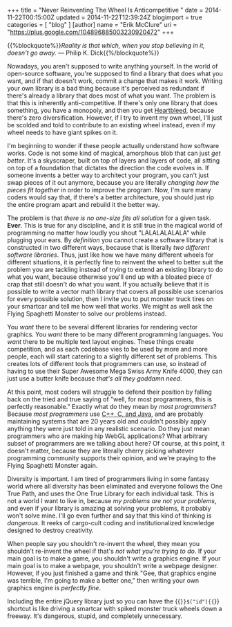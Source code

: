 +++
title = "Never Reinventing The Wheel Is Anticompetitive "
date = 2014-11-22T00:15:00Z
updated = 2014-11-22T12:39:24Z
blogimport = true 
categories = [ "blog" ]
[author]
	name = "Erik McClure"
	uri = "https://plus.google.com/104896885003230920472"
+++

{{%blockquote%}}*Reality is that which, when you stop believing in it, doesn't go away.*
 ― Philip K. Dick{{%/blockquote%}}

Nowadays, you aren't supposed to write anything yourself. In the world of open-source software, you're supposed to find a library that does what you want, and if that doesn't work, commit a change that makes it work. Writing your own library is a bad thing because it's perceived as redundant if there's already a library that does most of what you want. The problem is that this is inherently anti-competitive. If there's only one library that does something, you have a monopoly, and then you get [Heartbleed](http://en.wikipedia.org/wiki/Heartbleed), because there's zero diversification. However, if I try to invent my own wheel, I'll just be scolded and told to contribute to an existing wheel instead, even if my wheel needs to have giant spikes on it.

I'm beginning to wonder if these people actually understand how software works. Code is not some kind of magical, amorphous blob that can just *get better*. It's a skyscraper, built on top of layers and layers of code, all sitting on top of a foundation that dictates the direction the code evolves in. If someone invents a better way to architect your program, you can't just swap pieces of it out anymore, because you are literally *changing how the pieces fit together* in order to improve the program. Now, I'm sure many coders would say that, if there's a better architecture, you should just rip the entire program apart and rebuild it the better way.

The problem is that *there is no one-size fits all solution* for a given task. **Ever**. This is true for any discipline, and it is still true in the magical world of programming no matter how loudly you shout "LALALALALALA" while plugging your ears. By *definition* you cannot create a software library that is constructed in two different ways, because that is literally *two different software libraries*. Thus, just like how we have many different wheels for different situations, it is perfectly fine to reinvent the wheel to better suit the problem you are tackling instead of trying to extend an existing library to do what you want, because otherwise you'll end up with a bloated piece of crap that still doesn't do what you want. If you actually believe that it is possible to write a vector math library that covers all possible use scenarios for every possible solution, then I invite you to put monster truck tires on your smartcar and tell me how well that works. We might as well ask the Flying Spaghetti Monster to solve our problems instead.

You *want* there to be several different libraries for rendering vector graphics. You *want* there to be many different programming languages. You *want* there to be multiple text layout engines. These things create competition, and as each codebase vies to be used by more and more people, each will start catering to a slightly different set of problems. This creates lots of different tools that programmers can use, so instead of having to use their Super Awesome Mega Swiss Army Knife 4000, they can just use a butter knife because *that's all they goddamn need*.

At this point, most coders will struggle to defend their position by falling back on the tried and true saying of "well, for most programmers, this is perfectly reasonable." Exactly what do they mean by *most programmers*? Because *most programmers* use [C++, C, and Java](http://spectrum.ieee.org/computing/software/top-10-programming-languages), and are probably maintaining systems that are 20 years old and couldn't possibly apply anything they were just told in any realistic scenario. Do they just mean programmers who are making hip WebGL applications? What arbitrary subset of programmers are we talking about here? Of course, at this point, it doesn't matter, because they are literally cherry picking whatever programming community supports their opinion, and we're praying to the Flying Spaghetti Monster again.

Diversity is important. I am tired of programmers living in some fantasy world where all diversity has been eliminated and everyone follows the One True Path, and uses the One True Library for each individual task. This is not a world I want to live in, because *my problems are not your problems*, and even if your library is amazing at solving your problems, it probably won't solve mine. I'll go even further and say that this kind of thinking is *dangerous*. It reeks of cargo-cult coding and institutionalized knowledge designed to destroy creativity.

When people say you shouldn't re-invent the wheel, they mean you shouldn't re-invent the wheel if that's *not what you're trying to do*. If your main goal is to make a game, you shouldn't write a graphics engine. If your main goal is to make a webpage, you shouldn't write a webpage designer. However, if you just finished a game and think "Gee, that graphics engine was terrible, I'm going to make a better one," then writing your own graphics engine is *perfectly fine*.

Including the entire jQuery library just so you can have the {{<code>}}$("id"){{</code>}} shortcut is like driving a smartcar with spiked monster truck wheels down a freeway. It's dangerous, stupid, and completely unnecessary.
